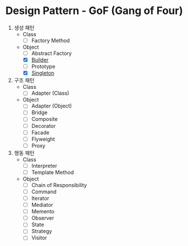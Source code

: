# Design Pattern - GoF (Gang of Four)

1. 생성 패턴
   - Class
     - [ ] Factory Method
   - Object
     - [ ] Abstract Factory
     - [x] [Builder](./creational/builder)
     - [ ] Prototype
     - [x] [Singleton](./creational/singleton)
2. 구조 패턴
   - Class
     - [ ] Adapter (Class)
   - Object
     - [ ] Adapter (Object)
     - [ ] Bridge
     - [ ] Composite
     - [ ] Decorator
     - [ ] Facade
     - [ ] Flyweight
     - [ ] Proxy
3. 행동 패턴
   - Class
     - [ ] Interpreter
     - [ ] Template Method
   - Object
     - [ ] Chain of Responsibility
     - [ ] Command
     - [ ] Iterator
     - [ ] Mediator
     - [ ] Memento
     - [ ] Observer
     - [ ] State
     - [ ] Strategy
     - [ ] Visitor